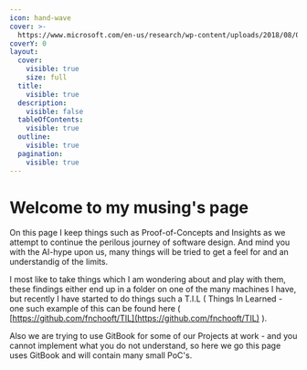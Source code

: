 ```yaml
---
icon: hand-wave
cover: >-
  https://www.microsoft.com/en-us/research/wp-content/uploads/2018/08/01_MSR_SIGCOMM_Data_Network_1400x788.png
coverY: 0
layout:
  cover:
    visible: true
    size: full
  title:
    visible: true
  description:
    visible: false
  tableOfContents:
    visible: true
  outline:
    visible: true
  pagination:
    visible: true
---
```


# Welcome to my musing's page

On this page I keep things such as Proof-of-Concepts and Insights as we attempt to continue the perilous journey of software design. And mind you with the AI-hype upon us, many things will be tried to get a feel for and an understandig of the limits.

I most like to take things which I am wondering about and play with them, these findings either end up in a folder on one of the many machines I have, but recently I have started to do things such a T.I.L ( Things In Learned - one such example of this can be found here ( [https://github.com/fnchooft/TIL](https://github.com/fnchooft/TIL) ).



Also we are trying to use GitBook for some of our Projects at work - and you cannot implement what you do not understand, so here we go this page uses GitBook and will contain many small PoC's.
